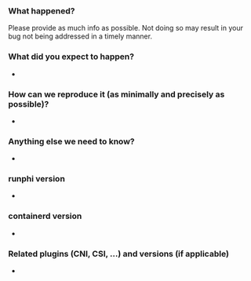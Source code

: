### What happened?

Please provide as much info as possible. Not doing so may result in your bug not being addressed in a timely manner.

### What did you expect to happen?

*

### How can we reproduce it (as minimally and precisely as possible)?

*

### Anything else we need to know?

*

### runphi version

*

### containerd version

*

### Related plugins (CNI, CSI, ...) and versions (if applicable)

*

